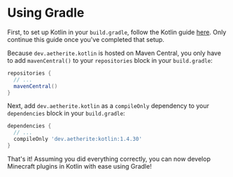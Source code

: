 # Using Gradle

[kotlin-gradle-docs]: https://kotlinlang.org/docs/reference/using-gradle.html

First, to set up Kotlin in your `build.gradle`, follow the Kotlin guide [here][kotlin-gradle-docs]. Only continue this guide once you've completed that setup.

Because `dev.aetherite.kotlin` is hosted on Maven Central, you only have to add `mavenCentral()` to your `repositories` block in your `build.gradle`:

```gradle
repositories {
  // ...
  mavenCentral()
}
```

Next, add `dev.aetherite.kotlin` as a `compileOnly` dependency to your `dependencies` block in your `build.gradle`:

```gradle
dependencies {
  // ...
  compileOnly 'dev.aetherite:kotlin:1.4.30'
}
```

That's it! Assuming you did everything correctly, you can now develop Minecraft plugins in Kotlin with ease using Gradle!
